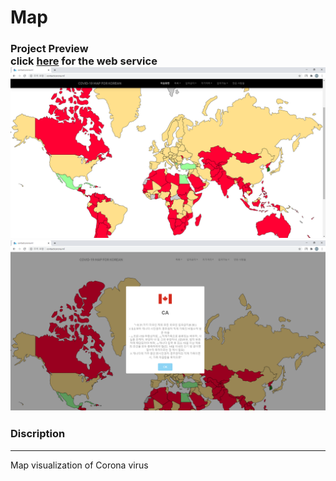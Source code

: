 # Map

<h3>Project Preview
<div>click <a href="http://contactcorona.ml/">here</a> for the web service</div>
<img src="./img/thumbNail.png" alt="project preview">
<img src="./img/thumbNail2.png" alt="project preview">
<h3>Discription</h3>
<hr>
<div>Map visualization of Corona virus </div>
